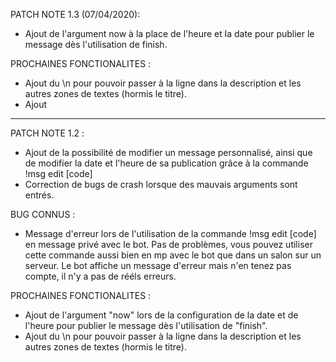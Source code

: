 PATCH NOTE 1.3 (07/04/2020): 
- Ajout de l'argument now à la place de l'heure et la date pour publier le message dès l'utilisation de finish.

PROCHAINES FONCTIONALITES :
- Ajout du \n pour pouvoir passer à la ligne dans la description et les autres zones de textes (hormis le titre).
- Ajout 

---------------------------------------------------

PATCH NOTE 1.2 :
- Ajout de la possibilité de modifier un message personnalisé, ainsi que de modifier la date et l'heure de sa publication grâce à la commande !msg edit [code]
- Correction de bugs de crash lorsque des mauvais arguments sont entrés.

BUG CONNUS :
- Message d'erreur lors de l'utilisation de la commande !msg edit [code] en message privé avec le bot. Pas de problèmes, vous pouvez utiliser cette commande aussi bien en mp avec le bot que dans un salon sur un serveur. Le bot affiche un message d'erreur mais n'en tenez pas compte, il n'y a pas de rééls erreurs.

PROCHAINES FONCTIONALITES :
- Ajout de l'argument "now" lors de la configuration de la date et de l'heure pour publier le message dès l'utilisation de "finish".
- Ajout du \n pour pouvoir passer à la ligne dans la description et les autres zones de textes (hormis le titre).
